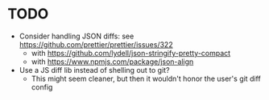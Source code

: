 # TODO

* Consider handling JSON diffs: see https://github.com/prettier/prettier/issues/322
  * with https://github.com/lydell/json-stringify-pretty-compact
  * with https://www.npmjs.com/package/json-align
* Use a JS diff lib instead of shelling out to git?
  * This might seem cleaner, but then it wouldn't honor the user's git diff config
